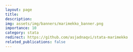 ```yaml
---
layout: page
title: 
description: 
img: assets/img/banners/marimekko_banner.png
importance: 10
category: stata
redirect: https://github.com/asjadnaqvi/stata-marimekko
related_publications: false
---
```


